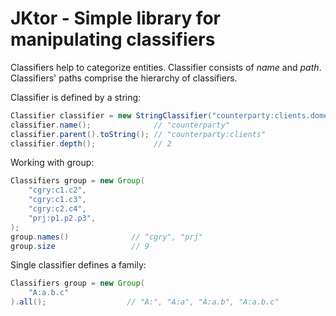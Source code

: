 # JKtor - Simple library for manipulating classifiers

Classifiers help to categorize entities. Classifier consists of _name_ and _path_.
Classifiers' paths comprise the hierarchy of classifiers. 

Classifier is defined by a string:
```java
Classifier classifier = new StringClassifier("counterparty:clients.domestic");
classifier.name();              // "counterparty"
classifier.parent().toString(); // "counterparty:clients"
classifier.depth();             // 2
```

Working with group:
```java
Classifiers group = new Group(
    "cgry:c1.c2",
    "cgry:c1.c3",
    "cgry:c2.c4",
    "prj:p1.p2.p3",
);
group.names()              // "cgry", "prj"
group.size                 // 9
```

Single classifier defines a family:
```java
Classifiers group = new Group(
    "A:a.b.c"
).all();                  // "A:", "A:a", "A:a.b", "A:a.b.c"
```
